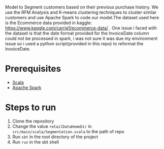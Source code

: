 Model to Segment customers based on their previous purchase history. We use the RFM Analysis and K-means clustering techniques to cluster similar customers and use Apache Spark to code our model.The dataset used here is the Ecommerce data provided in kaggle: https://www.kaggle.com/carrie1/ecommerce-data/ . One issue i faced with the dataset is that the date format provided for the InvoiceDate column could not be processed in spark, i was not sure it was due my environment issue so i used a python script(provided in this repo) to reformat the InvoiceDate.

# Prerequisites
- [Scala](https://www.scala-lang.org/download/)
- [Apache Spark](https://www.apache.org/dyn/closer.lua/spark/spark-3.5.3/spark-3.5.3-bin-hadoop3.tgz)

# Steps to run

1. Clone the repository
2. Change the value `retailDataHomeDir` in `src/main/scala/Segmentation.scala` to the path of repo
2. Run `sbt` in the root directory of the project
3. Run `run` in the sbt shell